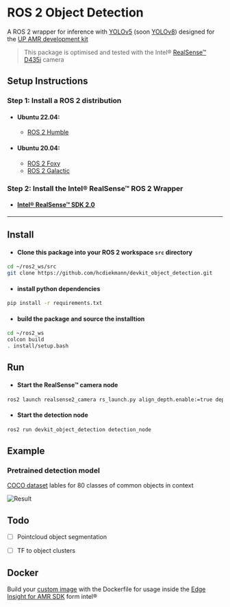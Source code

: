 # ROS 2 Object Detection 
A ROS 2 wrapper for inference with [YOLOv5](https://github.com/ultralytics/yolov5#readme) (soon [YOLOv8](https://github.com/ultralytics/ultralytics#readme)) designed for the [UP AMR development kit](https://github.com/AAEONAEU-SW/uprobotic-devkits)

> This package is optimised and tested with the Intel® [RealSense™ D435i](https://www.intelrealsense.com/depth-camera-d435i/) camera

## Setup Instructions

### Step 1: Install a ROS 2 distribution
 - #### Ubuntu 22.04:
   - [ROS 2 Humble](https://docs.ros.org/en/humble/Installation/Ubuntu-Install-Debians.html)
 - #### Ubuntu 20.04: 
   - [ROS 2 Foxy](https://docs.ros.org/en/foxy/Installation/Ubuntu-Install-Debians.html)
   - [ROS 2 Galactic](https://docs.ros.org/en/galactic/Installation/Ubuntu-Install-Debians.html)

### Step 2: Install the Intel® RealSense™ ROS 2 Wrapper
- #### [Intel® RealSense™ SDK 2.0](https://github.com/IntelRealSense/realsense-ros)

___

## **Install**
- #### Clone this package into your ROS 2 workspace `src`  directory
```bash
cd ~/ros2_ws/src 
git clone https://github.com/hcdiekmann/devkit_object_detection.git
```
- #### install python dependencies
```bash
pip install -r requirements.txt
```
- #### build the package and source the installtion
```bash
cd ~/ros2_ws
colcon build 
. install/setup.bash
```

## **Run**
- #### Start the RealSense™ camera node

```bash
ros2 launch realsense2_camera rs_launch.py align_depth.enable:=true depth_module.profile:=848x480x30 pointcloud.enable:=true rgb_camera.profile:=848x480x30 
```
- #### Start the detection node
```bash
ros2 run devkit_object_detection detection_node
```



## **Example**
### Pretrained detection model
[COCO dataset](https://cocodataset.org/#home) lables for 80 classes of common objects in context

![Result](https://user-images.githubusercontent.com/13176191/212470835-74a13c59-f2f8-48be-8b2e-744d1382ea48.png)

## Todo
- [ ] Pointcloud object segmentation
- [ ] TF to object clusters



## **Docker**
Build your [custom image](https://www.intel.com/content/www/us/en/develop/documentation/ei4amr-2022-3-developer-guide/top/tutorials-amr/build-docker-images-from-ei-for-amr.html) with the Dockerfile  for usage inside the [Edge Insight for AMR SDK](https://www.intel.com/content/www/us/en/developer/topic-technology/edge-5g/edge-solutions/autonomous-mobile-robots/overview.html) form intel&reg;




